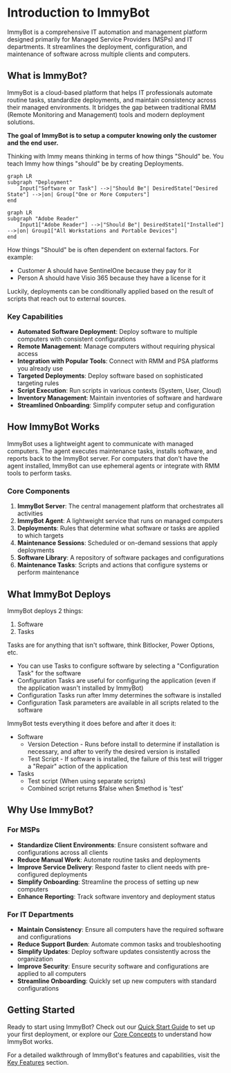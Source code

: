 # Introduction to ImmyBot

ImmyBot is a comprehensive IT automation and management platform designed primarily for Managed Service Providers (MSPs) and IT departments. It streamlines the deployment, configuration, and maintenance of software across multiple clients and computers.

## What is ImmyBot?

ImmyBot is a cloud-based platform that helps IT professionals automate routine tasks, standardize deployments, and maintain consistency across their managed environments. It bridges the gap between traditional RMM (Remote Monitoring and Management) tools and modern deployment solutions.

**The goal of ImmyBot is to setup a computer knowing only the customer and the end user.**

Thinking with Immy means thinking in terms of how things "Should" be. You teach Immy how things "should" be by creating Deployments.

```mermaid
graph LR
subgraph "Deployment"
    Input["Software or Task"] -->|"Should Be"| DesiredState["Desired State"] -->|on| Group["One or More Computers"]
end
```
```mermaid
graph LR
subgraph "Adobe Reader"
    Input1["Adobe Reader"] -->|"Should Be"| DesiredState1["Installed"] -->|on| Group1["All Workstations and Portable Devices"]
end
```

How things "Should" be is often dependent on external factors. For example:

- Customer A should have SentinelOne because they pay for it
- Person A should have Visio 365 because they have a license for it

Luckily, deployments can be conditionally applied based on the result of scripts that reach out to external sources.

### Key Capabilities

- **Automated Software Deployment**: Deploy software to multiple computers with consistent configurations
- **Remote Management**: Manage computers without requiring physical access
- **Integration with Popular Tools**: Connect with RMM and PSA platforms you already use
- **Targeted Deployments**: Deploy software based on sophisticated targeting rules
- **Script Execution**: Run scripts in various contexts (System, User, Cloud)
- **Inventory Management**: Maintain inventories of software and hardware
- **Streamlined Onboarding**: Simplify computer setup and configuration

## How ImmyBot Works

ImmyBot uses a lightweight agent to communicate with managed computers. The agent executes maintenance tasks, installs software, and reports back to the ImmyBot server. For computers that don't have the agent installed, ImmyBot can use ephemeral agents or integrate with RMM tools to perform tasks.

### Core Components

1. **ImmyBot Server**: The central management platform that orchestrates all activities
2. **ImmyBot Agent**: A lightweight service that runs on managed computers
3. **Deployments**: Rules that determine what software or tasks are applied to which targets
4. **Maintenance Sessions**: Scheduled or on-demand sessions that apply deployments
5. **Software Library**: A repository of software packages and configurations
6. **Maintenance Tasks**: Scripts and actions that configure systems or perform maintenance

## What ImmyBot Deploys

ImmyBot deploys 2 things:
1. Software
2. Tasks

Tasks are for anything that isn't software, think Bitlocker, Power Options, etc.

- You can use Tasks to configure software by selecting a "Configuration Task" for the software
- Configuration Tasks are useful for configuring the application (even if the application wasn't installed by ImmyBot)
- Configuration Tasks run after Immy determines the software is installed
- Configuration Task parameters are available in all scripts related to the software

ImmyBot tests everything it does before and after it does it:
- Software
   - Version Detection - Runs before install to determine if installation is necessary, and after to verify the desired version is installed
   - Test Script - If software is installed, the failure of this test will trigger a "Repair" action of the application
- Tasks
  - Test script (When using separate scripts)
  - Combined script returns $false when $method is 'test'

## Why Use ImmyBot?

### For MSPs

- **Standardize Client Environments**: Ensure consistent software and configurations across all clients
- **Reduce Manual Work**: Automate routine tasks and deployments
- **Improve Service Delivery**: Respond faster to client needs with pre-configured deployments
- **Simplify Onboarding**: Streamline the process of setting up new computers
- **Enhance Reporting**: Track software inventory and deployment status

### For IT Departments

- **Maintain Consistency**: Ensure all computers have the required software and configurations
- **Reduce Support Burden**: Automate common tasks and troubleshooting
- **Simplify Updates**: Deploy software updates consistently across the organization
- **Improve Security**: Ensure security software and configurations are applied to all computers
- **Streamline Onboarding**: Quickly set up new computers with standard configurations

## Getting Started

Ready to start using ImmyBot? Check out our [Quick Start Guide](./quick-start) to set up your first deployment, or explore our [Core Concepts](./tenants-organizations) to understand how ImmyBot works.

For a detailed walkthrough of ImmyBot's features and capabilities, visit the [Key Features](./deployments) section.
